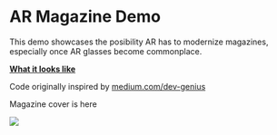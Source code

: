 #  AR Magazine Demo

This demo showcases the posibility AR has to modernize magazines, especially once AR glasses become commonplace.

**[What it looks like](https://twitter.com/LeahLundqvist/status/1337180228268003331)**

Code originally inspired by [medium.com/dev-genius](https://medium.com/dev-genius/play-video-with-arkit-and-image-tracking-e8b52dc4ad76)

Magazine cover is here 

![](https://raw.githubusercontent.com/leahlundqvist/ARMagazine/main/ARDemo/Assets.xcassets/AR%20Targets.arresourcegroup/magazine.arreferenceimage/kdacover%20copy.jpg)
